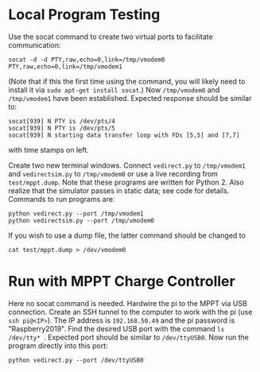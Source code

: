 # Local Program Testing
Use the socat command to create two virtual ports to facilitate communication:

```
socat -d -d PTY,raw,echo=0,link=/tmp/vmodem0 PTY,raw,echo=0,link=/tmp/vmodem1
```
(Note that if this the first time using the command, you will likely need to install it via `sudo apt-get install socat`.)
Now `/tmp/vmodem0` and `/tmp/vmodem1` have been established. Expected response should be similar to:

```
socat[939] N PTY is /dev/pts/4
socat[939] N PTY is /dev/pts/5
socat[939] N starting data transfer loop with FDs [5,5] and [7,7]
```
with time stamps on left.

Create two new terminal windows. Connect `vedirect.py` to `/tmp/vmodem1` and `vedirectsim.py` to `/tmp/vmodem0` or use a live recording from `test/mppt.dump`. Note that these programs are written for Python 2. Also realize that the simulator passes in static data; see code for details.
Commands to run programs are:

```
python vedirect.py --port /tmp/vmodem1
python vedirectsim.py --port /tmp/vmodem0
```

If you wish to use a dump file, the latter command should be changed to

```
cat test/mppt.dump > /dev/vmodem0
```

# Run with MPPT Charge Controller

Here no socat command is needed. Hardwire the pi to the MPPT via USB connection. Create an SSH tunnel to the computer to work with the pi (use `ssh pi@<IP>`). The IP address is `192.168.50.49` and the pi password is "Raspberry2019". Find the desired USB port with the command `ls /dev/tty* `. Expected port should be similar to `/dev/ttyUSB0`. Now run the program directly into this port:

```
python vedirect.py --port /dev/ttyUSB0
```

